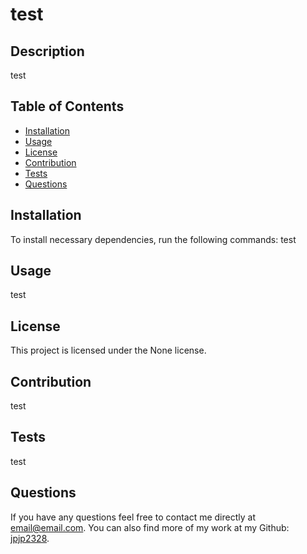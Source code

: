 # test


## Description
test

## Table of Contents
- [Installation](#installation)
- [Usage](#usage)
- [License](#license)
- [Contribution](#contribution)
- [Tests](#tests)
- [Questions](#questions)

## Installation
To install necessary dependencies, run the following commands:
test

## Usage
test

## License
This project is licensed under the None license.

## Contribution
test

## Tests
test

## Questions
If you have any questions feel free to contact me directly at email@email.com. You can also find more of my work at my Github: [jpjp2328](https://github.com/jpjp2328/).
